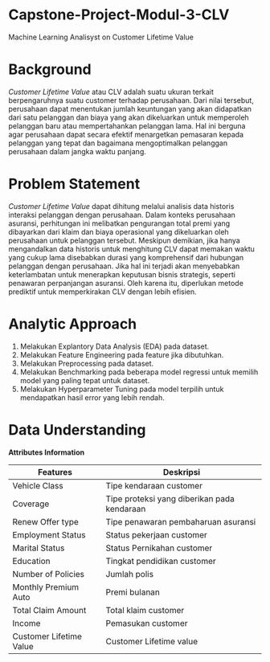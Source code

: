 # Capstone-Project-Modul-3-CLV
 Machine Learning Analisyst on Customer Lifetime Value

# Background
_Customer Lifetime Value_ atau CLV adalah suatu ukuran terkait berpengaruhnya suatu customer terhadap perusahaan. Dari nilai tersebut, perusahaan dapat menentukan jumlah keuntungan yang akan didapatkan dari satu pelanggan dan biaya yang akan dikeluarkan untuk memperoleh pelanggan baru atau mempertahankan pelanggan lama. Hal ini berguna agar perusahaan dapat secara efektif menargetkan pemasaran kepada pelanggan yang tepat dan bagaimana mengoptimalkan pelanggan perusahaan dalam jangka waktu panjang.

# Problem Statement
_Customer Lifetime Value_ dapat dihitung melalui analisis data historis interaksi pelanggan dengan perusahaan. Dalam konteks perusahaan asuransi, perhitungan ini melibatkan pengurangan total premi yang dibayarkan dari klaim dan biaya operasional yang dikeluarkan oleh perusahaan untuk pelanggan tersebut. Meskipun demikian, jika hanya mengandalkan data historis untuk menghitung CLV dapat memakan waktu yang cukup lama disebabkan durasi yang komprehensif dari hubungan pelanggan dengan perusahaan. Jika hal ini terjadi akan menyebabkan keterlambatan untuk menerapkan keputusan bisnis strategis, seperti penawaran perpanjangan asuransi. Oleh karena itu, diperlukan metode prediktif untuk memperkirakan CLV dengan lebih efisien.

# Analytic Approach

1. Melakukan Explantory Data Analysis (EDA) pada dataset. 
2. Melakukan Feature Engineering pada feature jika dibutuhkan.
3. Melakukan Preprocessing pada dataset.
4. Melakukan Benchmarking pada beberapa model regressi untuk memilih model yang paling tepat untuk dataset.
5. Melakukan Hyperparameter Tuning pada model terpilih untuk mendapatkan hasil error yang lebih rendah.



# Data Understanding
 **Attributes Information**

|Features|Deskripsi|
|-----|-----|
|Vehicle Class|Tipe kendaraan customer|
|Coverage|Tipe proteksi yang diberikan pada kendaraan|
|Renew Offer type|Tipe penawaran pembaharuan asuransi|
|Employment Status|Status pekerjaan customer|
|Marital Status|Status Pernikahan customer|
|Education|Tingkat pendidikan customer
|Number of Policies|Jumlah polis|
|Monthly Premium Auto|Premi bulanan|
|Total Claim Amount|Total klaim customer|
|Income|Pemasukan customer|
|Customer Lifetime Value|Customer Lifetime value|


